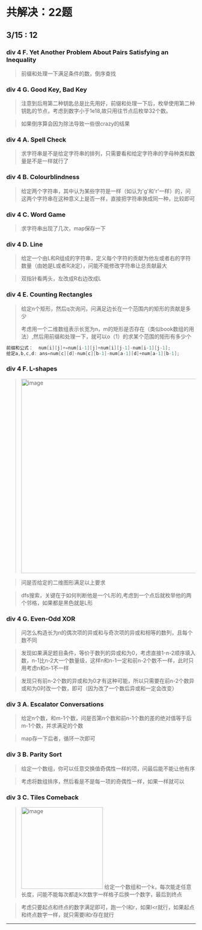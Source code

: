 # 共解决：22题

## 3/15 : 12
### div 4 F. Yet Another Problem About Pairs Satisfying an Inequality  

>前缀和处理一下满足条件的数，倒序查找  
### div 4 G. Good Key, Bad Key  

>注意到后用第二种钥匙总是比先用好，前缀和处理一下后，枚举使用第二种钥匙的节点，考虑到数字小于1e18,故只用往节点后枚举32个数。

>如果倒序算会因为除法导致一些很crazy的结果 

### div 4 A. Spell Check  

>求字符串是不是给定字符串的排列，只需要看和给定字符串的字母种类和数量是不是一样就行了

### div 4 B. Colourblindness  

>给定两个字符串，其中认为某些字符是一样（如认为'g'和'r'一样）的，问这两个字符串在这种意义上是否一样，直接把字符串换成同一种，比较即可

### div 4 C. Word Game  

>求字符串出现了几次，map保存一下

### div 4 D. Line

>给定一个由L和R组成的字符串，定义每个字符的贡献为他左或者右的字符数量（由她是L或者R决定），问能不能修改字符串让总贡献最大

>双指针看两头，左改成R右边改成L

### div 4 E. Counting Rectangles

>给定n个矩形，然后q次询问，问满足边长在一个范围内的矩形的贡献是多少
>
>考虑用一个二维数组表示长宽为n，m的矩形是否存在（类似book数组的用法）,然后用前缀和处理一下，就可以o（1）的求某个范围的矩形有多少个

``` c++
前缀和公式：  num[i][j]+=num[i-1][j]+num[i][j-1]-num[i-1][j-1];
给定a,b,c,d: ans=num[c][d]-num[c][b-1]-num[a-1][d]+num[a-1][b-1];
```
### div 4 F. L-shapes

><img width="516" alt="image" src="https://github.com/ztlltz/LMD.md/assets/104620738/f585877c-40a6-43f2-a753-35a25ab4ff97">

>问是否给定的二维图形满足以上要求

>dfs搜索，关键在于如何判断他是一个L形的,考虑到一个点后就枚举他的两个邻格，如果都是黑色就是L形

### div 4 G. Even-Odd XOR

>问怎么构造长为n的偶次项的异或和与奇次项的异或和相等的数列，且每个数不同

>发现如果满足题目条件，等价于数列的异或和为0，考虑直接1-n-2顺序填入数，n-1比n-2大一个数量级，这样n和n-1一定和前n-2个数不一样，此时只用考虑n和n-1不一样

>发现只有前n-2个数的异或和为0才有这种可能，所以只需要在前n-2个数异或和为0时改一个数，即可（因为改了一个数后异或和一定会改变）

### div 3 A. Escalator Conversations

>给定n个数，和m-1个数，问是否第n个数和前n-1个数的差的绝对值等于后m-1个数，并求满足的个数

>map存一下后者，循环一次即可

### div 3 B. Parity Sort

>给定一个数组，你可以任意交换值奇偶性一样的项，问最后能不能让他有序

>考虑将数组排序，然后看是不是每一项的奇偶性一样，如果一样就可以

### div 3 C. Tiles Comeback

><img width="217" alt="image" src="https://github.com/ztlltz/LMD.md/assets/104620738/4f350cee-4175-4858-9d10-eaa9aeb9629e">
>给定一个数组和一个k，每次能走任意长度，问能不能每次都走k次数字一样格子后换一个数字，最后到终点

>考虑只要起点和终点的数字满足即可，跑一个l和r，如果l<r就行，如果起点和终点数字一样，就只需要l和r存在就行
--- 
